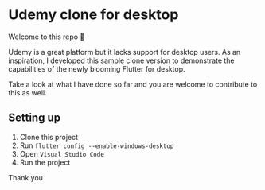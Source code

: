 # Udemy clone for desktop

Welcome to this repo 🎉

Udemy is a great platform but it lacks support for desktop users. As an inspiration, I developed this sample clone version to demonstrate the capabilities of the newly blooming Flutter for desktop.

Take a look at what I have done so far and you are welcome to contribute to this as well.



## Setting up

1. Clone this project
2. Run `flutter config --enable-windows-desktop`
3. Open `Visual Studio Code`
4. Run the project


Thank you
